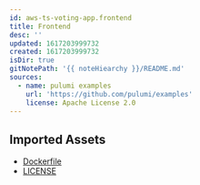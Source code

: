 ```yaml
---
id: aws-ts-voting-app.frontend
title: Frontend
desc: ''
updated: 1617203999732
created: 1617203999732
isDir: true
gitNotePath: '{{ noteHiearchy }}/README.md'
sources:
  - name: pulumi examples
    url: 'https://github.com/pulumi/examples'
    license: Apache License 2.0
---
```

## Imported Assets

- [Dockerfile](/assets/dockerfile)
- [LICENSE](/assets/license)

